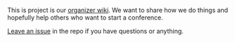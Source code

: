 This is project is our [organizer wiki](.,/../../../wiki). We want to share how we do things and hopefully help others who want to start a conference. 

[Leave an issue](../../issues) in the repo if you have questions or anything.
